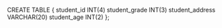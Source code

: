 CREATE TABLE {
    student_id INT(4)
    student_grade INT(3)
    student_address VARCHAR(20)
    student_age INT(2)
};